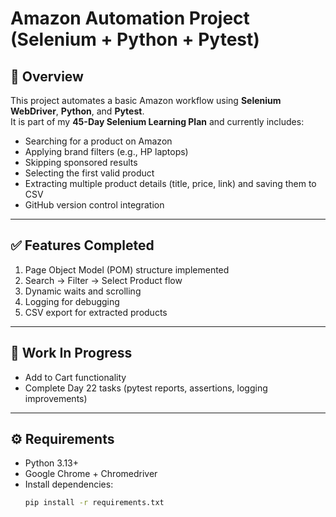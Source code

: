 # Amazon Automation Project (Selenium + Python + Pytest)

## 📌 Overview
This project automates a basic Amazon workflow using **Selenium WebDriver**, **Python**, and **Pytest**.  
It is part of my **45-Day Selenium Learning Plan** and currently includes:

- Searching for a product on Amazon
- Applying brand filters (e.g., HP laptops)
- Skipping sponsored results
- Selecting the first valid product
- Extracting multiple product details (title, price, link) and saving them to CSV
- GitHub version control integration

---

## ✅ Features Completed
1. Page Object Model (POM) structure implemented  
2. Search → Filter → Select Product flow  
3. Dynamic waits and scrolling  
4. Logging for debugging  
5. CSV export for extracted products  

---

## 🚧 Work In Progress
- Add to Cart functionality  
- Complete Day 22 tasks (pytest reports, assertions, logging improvements)  

---

## ⚙️ Requirements
- Python 3.13+  
- Google Chrome + Chromedriver  
- Install dependencies:  
  ```bash
  pip install -r requirements.txt
